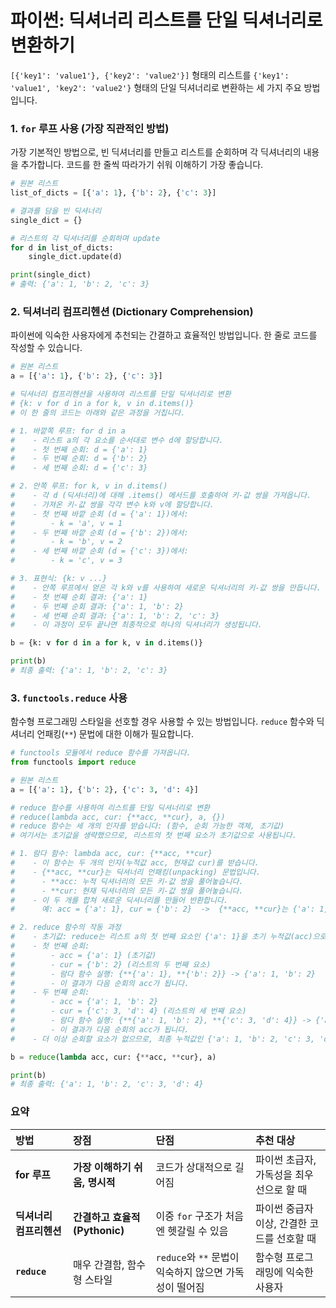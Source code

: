 # 파이썬: 딕셔너리 리스트를 단일 딕셔너리로 변환하기

`[{'key1': 'value1'}, {'key2': 'value2'}]` 형태의 리스트를 `{'key1': 'value1', 'key2': 'value2'}` 형태의 단일 딕셔너리로 변환하는 세 가지 주요 방법입니다.

### 1. `for` 루프 사용 (가장 직관적인 방법)

가장 기본적인 방법으로, 빈 딕셔너리를 만들고 리스트를 순회하며 각 딕셔너리의 내용을 추가합니다. 코드를 한 줄씩 따라가기 쉬워 이해하기 가장 좋습니다.

```python
# 원본 리스트
list_of_dicts = [{'a': 1}, {'b': 2}, {'c': 3}]

# 결과를 담을 빈 딕셔너리
single_dict = {}

# 리스트의 각 딕셔너리를 순회하며 update
for d in list_of_dicts:
    single_dict.update(d)

print(single_dict)
# 출력: {'a': 1, 'b': 2, 'c': 3}
```

### 2. 딕셔너리 컴프리헨션 (Dictionary Comprehension)

파이썬에 익숙한 사용자에게 추천되는 간결하고 효율적인 방법입니다. 한 줄로 코드를 작성할 수 있습니다.

```python
# 원본 리스트
a = [{'a': 1}, {'b': 2}, {'c': 3}]

# 딕셔너리 컴프리헨션을 사용하여 리스트를 단일 딕셔너리로 변환
# {k: v for d in a for k, v in d.items()}
# 이 한 줄의 코드는 아래와 같은 과정을 거칩니다.

# 1. 바깥쪽 루프: for d in a
#    - 리스트 a의 각 요소를 순서대로 변수 d에 할당합니다.
#    - 첫 번째 순회: d = {'a': 1}
#    - 두 번째 순회: d = {'b': 2}
#    - 세 번째 순회: d = {'c': 3}

# 2. 안쪽 루프: for k, v in d.items()
#    - 각 d (딕셔너리)에 대해 .items() 메서드를 호출하여 키-값 쌍을 가져옵니다.
#    - 가져온 키-값 쌍을 각각 변수 k와 v에 할당합니다.
#    - 첫 번째 바깥 순회 (d = {'a': 1})에서:
#        - k = 'a', v = 1
#    - 두 번째 바깥 순회 (d = {'b': 2})에서:
#        - k = 'b', v = 2
#    - 세 번째 바깥 순회 (d = {'c': 3})에서:
#        - k = 'c', v = 3

# 3. 표현식: {k: v ...}
#    - 안쪽 루프에서 얻은 각 k와 v를 사용하여 새로운 딕셔너리의 키-값 쌍을 만듭니다.
#    - 첫 번째 순회 결과: {'a': 1}
#    - 두 번째 순회 결과: {'a': 1, 'b': 2}
#    - 세 번째 순회 결과: {'a': 1, 'b': 2, 'c': 3}
#    - 이 과정이 모두 끝나면 최종적으로 하나의 딕셔너리가 생성됩니다.

b = {k: v for d in a for k, v in d.items()}

print(b)
# 최종 출력: {'a': 1, 'b': 2, 'c': 3}
```

### 3. `functools.reduce` 사용

함수형 프로그래밍 스타일을 선호할 경우 사용할 수 있는 방법입니다. `reduce` 함수와 딕셔너리 언패킹(`**`) 문법에 대한 이해가 필요합니다.

```python
# functools 모듈에서 reduce 함수를 가져옵니다.
from functools import reduce

# 원본 리스트
a = [{'a': 1}, {'b': 2}, {'c': 3, 'd': 4}]

# reduce 함수를 사용하여 리스트를 단일 딕셔너리로 변환
# reduce(lambda acc, cur: {**acc, **cur}, a, {})
# reduce 함수는 세 개의 인자를 받습니다: (함수, 순회 가능한 객체, 초기값)
# 여기서는 초기값을 생략했으므로, 리스트의 첫 번째 요소가 초기값으로 사용됩니다.

# 1. 람다 함수: lambda acc, cur: {**acc, **cur}
#    - 이 함수는 두 개의 인자(누적값 acc, 현재값 cur)를 받습니다.
#    - {**acc, **cur}는 딕셔너리 언패킹(unpacking) 문법입니다.
#      - **acc: 누적 딕셔너리의 모든 키-값 쌍을 풀어놓습니다.
#      - **cur: 현재 딕셔너리의 모든 키-값 쌍을 풀어놓습니다.
#    - 이 두 개를 합쳐 새로운 딕셔너리를 만들어 반환합니다.
#      예: acc = {'a': 1}, cur = {'b': 2}  ->  {**acc, **cur}는 {'a': 1, 'b': 2}가 됩니다.

# 2. reduce 함수의 작동 과정
#    - 초기값: reduce는 리스트 a의 첫 번째 요소인 {'a': 1}을 초기 누적값(acc)으로 사용합니다.
#    - 첫 번째 순회:
#        - acc = {'a': 1} (초기값)
#        - cur = {'b': 2} (리스트의 두 번째 요소)
#        - 람다 함수 실행: {**{'a': 1}, **{'b': 2}} -> {'a': 1, 'b': 2}
#        - 이 결과가 다음 순회의 acc가 됩니다.
#    - 두 번째 순회:
#        - acc = {'a': 1, 'b': 2}
#        - cur = {'c': 3, 'd': 4} (리스트의 세 번째 요소)
#        - 람다 함수 실행: {**{'a': 1, 'b': 2}, **{'c': 3, 'd': 4}} -> {'a': 1, 'b': 2, 'c': 3, 'd': 4}
#        - 이 결과가 다음 순회의 acc가 됩니다.
#    - 더 이상 순회할 요소가 없으므로, 최종 누적값인 {'a': 1, 'b': 2, 'c': 3, 'd': 4}를 반환합니다.

b = reduce(lambda acc, cur: {**acc, **cur}, a)

print(b)
# 최종 출력: {'a': 1, 'b': 2, 'c': 3, 'd': 4}
```

### 요약

| 방법 | 장점 | 단점 | 추천 대상 |
| :--- | :--- | :--- | :--- |
| **for 루프** | **가장 이해하기 쉬움, 명시적** | 코드가 상대적으로 길어짐 | 파이썬 초급자, 가독성을 최우선으로 할 때 |
| **딕셔너리 컴프리헨션** | **간결하고 효율적 (Pythonic)** | 이중 `for` 구조가 처음엔 헷갈릴 수 있음 | 파이썬 중급자 이상, 간결한 코드를 선호할 때 |
| **`reduce`** | 매우 간결함, 함수형 스타일 | `reduce`와 `**` 문법이 익숙하지 않으면 가독성이 떨어짐 | 함수형 프로그래밍에 익숙한 사용자 |